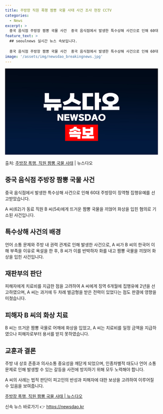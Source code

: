 ```yaml
---
title: 주방장 직원 폭행 짬뽕 국물 사태 사건 조사 현장 CCTV
categories:
  - News
excerpt: >
  중국 음식점 주방장 짬뽕 국물 사건  중국 음식점에서 발생한 특수상해 사건으로 인해 60대 주방장이 징역형 …
feature_text: >
  ## seoulnews 실시간 뉴스 속보입니다.

  중국 음식점 주방장 짬뽕 국물 사건  중국 음식점에서 발생한 특수상해 사건으로 인해 60대 주방장이 징역형 …
image: '/assets/img/newsdao_breakingnews.jpg'
---
```


![뉴스다오 속보](/assets/img/newsdao_breakingnews.jpg)

<p>출처: <a href="https://newsdao.kr/4055" rel="dofollow">주방장 폭행, 직원 짬뽕 국물 사태</a> | 뉴스다오</p>

<h2 data-ke-size="size26">중국 음식점 주방장 짬뽕 국물 사건</h2>
<p data-ke-size="size16">중국 음식점에서 발생한 특수상해 사건으로 인해 60대 주방장이 징역형 집행유예를 선고받았습니다.</p>
<p data-ke-size="size16">A 씨(62)가 동료 직원 B 씨(54)에게 뜨거운 짬뽕 국물을 끼얹어 화상을 입힌 혐의로 기소된 사건입니다.</p>

<h2 data-ke-size="size26">특수상해 사건의 배경</h2>
<p data-ke-size="size16">언어 소통 문제와 주방 내 권력 관계로 인해 발생한 사건으로, A 씨가 B 씨의 한국어 이해 부족을 이유로 욕설을 한 후, B 씨가 이를 반박하자 화를 내고 짬뽕 국물을 끼얹어 화상을 입힌 사건입니다.</p>

<h2 data-ke-size="size26">재판부의 판단</h2>
<p data-ke-size="size16">피해자에게 치료비를 지급한 점을 고려하여 A 씨에게 징역 6개월에 집행유예 2년을 선고하였으며, A 씨는 과거에 두 차례 벌금형을 받은 전력이 있었다는 점도 판결에 영향을 미쳤습니다.</p>

<h2 data-ke-size="size26">피해자 B 씨의 화상 치료</h2>
<p data-ke-size="size16">B 씨는 뜨거운 짬뽕 국물로 어깨에 화상을 입었고, A 씨는 치료비를 일정 금액을 지급하였으나 피해자로부터 용서를 받지 못하였습니다.</p>

<h2 data-ke-size="size26">교훈과 결론</h2>
<p data-ke-size="size16">주방 내 상호 존중과 의사소통 중요성을 깨닫게 되었으며, 인종차별적 태도나 언어 소통 문제로 인해 발생할 수 있는 갈등을 사전에 방지하기 위해 모두 노력해야 합니다.</p>
<p data-ke-size="size16">A 씨의 사례는 법적 판단이 피고인의 반성과 피해자에 대한 보상을 고려하여 이루어질 수 있음을 보여줍니다.</p>

<p data-ke-size="size16"><a href="https://newsdao.kr/4055">주방장 폭행, 직원 짬뽕 국물 사태 | 뉴스다오</a></p> 

신속 뉴스 바로가기 👉 <a href="https://newsdao.kr" rel="dofollow">https://newsdao.kr</a>


